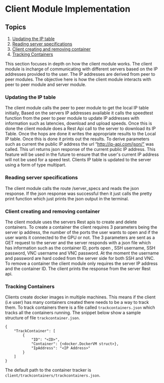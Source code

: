 # Client Module Implementation

## Topics
1. [Updating the IP table](#updating-the-IP-table)
2. [Reading server specifications](#reading-server-specifications)
3. [Client creating and removing container](#Client-creating-and-removing-container)
4. [Tracking Containers](#Tracking-Containers)

This section focuses in depth on how the client module works. The client module is incharge of communicating with
different servers based on the IP addresses provided to the user. The IP addresses are derived
from peer to peer modules. The objective here is how the client module interacts with peer to peer module 
and server module.

### Updating the IP table
The client module calls the peer to peer module to get the local IP table initially, Based on the
servers IP addresses available it calls the speedtest function from the peer to peer module to
update IP addresses with information such as latencies, download and upload speeds. Once this is
done the client module does a Rest Api call to the server to download its IP Table. Once the hops are 
done it writes the appropriate results to the Local IP table. Once this is done it prints out the results. 
To derive parameters such as current the public IP address the url “http://ip-api.com/json/” was called. 
This url returns json response of the current public IP address. This feature will be used in the future 
to ensure that the user's current IP address will not be used for a speed test. 
Clients IP table is updated to the server using a form of type multipart.

### Reading server specifications
The client module calls the route /server_specs and reads the json response. If the json response
was successful then it just calls the pretty print function which just prints the json output in the
terminal.

### Client creating and removing container
The client module uses the servers Rest apis to create and delete containers. To create a container
the client requires 3 parameters being the server ip address, the number of the ports the user
wants to open and if the user wants it connected to the GPU or not. The 3 parameters are sent as a
GET request to the server and the server responds with a json file which has information such as
the container ID, ports open , SSH username, SSH password, VNC username and VNC password.
At the moment the username and password are hard coded from the server side for both SSH and
VNC.
To remove a container the client module only requires the server IP address and the container ID.
The client prints the response from the server Rest api.

### Tracking Containers 
Clients create docker images in multiple machines. This means if the client (i.e user) has many 
containers created there needs to be a way to track them. To track containers there is a file 
called ```trackcontainers.json``` which tracks all the containers running. The snippet below 
show a sample structure of file ```trackcontainer.json```.

```
{
	"TrackContainer": [
		{
			"ID": "<ID>",
			"Container": {<docker.DockerVM struct>},
			"IpAddress": "<IP Address>"
		}
	]
} 
```
The default path to the container tracker is ```client/trackcontainers/trackcontainers.json```. 

